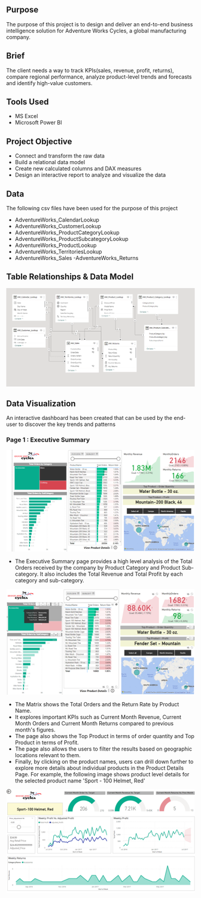 
## Purpose 

The purpose of this project is to design and deliver an end-to-end business intelligence solution for Adventure Works Cycles, a global manufacturing company.

## Brief 

The client needs a way to track KPIs(sales, revenue, profit, returns), compare regional performance, analyze product-level trends and forecasts and identify high-value customers.

## Tools Used

- MS Excel
- Microsoft Power BI

## Project Objective 

- Connect and transform the raw data
- Build a relational data model
- Create new calculated columns and DAX measures
- Design an interactive report to analyze and visualize the data

## Data 

The following csv files have been used for the purpose of this project

- AdventureWorks_CalendarLookup
- AdventureWorks_CustomerLookup
- AdventureWorks_ProductCategoryLookup
- AdventureWorks_ProductSubcategoryLookup
- AdventureWorks_ProductLookup
- AdventureWorks_TerritoriesLookup
- AdventureWorks_Sales
-AdventureWorks_Returns

## Table Relationships & Data Model

![](images/relationship_view.png)

## Data Visualization

An interactive dashboard has been created that can be used by the end-user to discover the key trends and patterns

### Page 1 : Executive Summary

![](images/exec_summary.png)

- The Executive Summary page provides a high level analysis of the Total Orders received by the company by Product Category and Product Sub-category. It also includes the Total Revenue and Total Profit by each category and sub-category.

![](images/accessories_filter_example.png)

- The Matrix shows the Total Orders and the Return Rate by Product Name.
- It explores important KPIs such as Current Month Revenue, Current Month Orders and Current Month Returns compared to previous month's figures.
- The page also shows the Top Product in terms of order quantity and Top Product in terms of Profit.
- The page also allows the users to filter the results based on geographic locations relevant to them.
- Finally, by clicking on the product names, users can drill down further to explore more details about individual products in the Product Details Page. For example, the following image shows product level details for the selected product name 'Sport - 100 Helmet, Red'

![](images/drillthrough_example.png)


